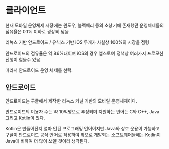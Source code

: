 # 클라이언트

현재 모바일 운영체제 시장에는 윈도우, 블랙베리 등의 초창기에 존재했던 운영체제들의 점유율은 0.1% 이하로 굉장히 낮음

리눅스 기반 안드로이드 / 유닉스 기반 iOS 두개가 사실상 100%의 시장을 점령

안드로이드의 점유율은 약 86%대이며 iOS의 경우 앱스토어 정책상 여러가지 프로모션 진행이 힘들수 있음

따라서 안드로이드 운영 체제를 선택.

## 안드로이드

안드로이드는 구글에서 제작한 리눅스 커널 기반의 모바일 운영체제이다.

안드로이드의 이용자 수는 약 10억명으로 추정되며 지원하는 언어는 C와 C++, Java 그리고 Kotlin이 있다.

Kotlin은 만들어진지 얼마 안된 프로그래밍 언어이지만 Java와 상호 운용이 가능하고 구글이 안드로이드 공식 언어로 적용하여 앞으로 개발되는 소프트웨어들에는 Kotlin이 Java에 비하여 더 많이 쓰일 것이라 생각된다.


